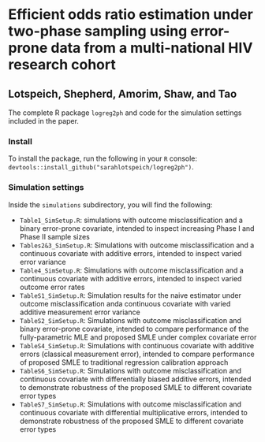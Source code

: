 # Efficient odds ratio estimation under two-phase sampling using error-prone data from a multi-national HIV research cohort
## Lotspeich, Shepherd, Amorim, Shaw, and Tao
The complete R package `logreg2ph` and code for the simulation settings included in the paper. 

### Install
To install the package, run the following in your `R` console: `devtools::install_github("sarahlotspeich/logreg2ph")`.

### Simulation settings 
Inside the `simulations` subdirectory, you will find the following: 

  - `Table1_SimSetup.R`: simulations with outcome misclassification and a binary error-prone covariate, intended to inspect increasing Phase I and Phase II sample sizes
  - `Tables2&3_SimSetup.R`: Simulations with outcome misclassification and a continuous covariate with additive errors, intended to inspect varied error variance 
  - `Table4_SimSetup.R`: Simulations with outcome misclassification and a continuous covariate with additive errors, intended to inspect varied outcome error rates
  - `TableS1_SimSetup.R`:  Simulation results for the naive estimator under outcome misclassification anda continuous covariate with varied additive measurement error variance
  - `TableS2_SimSetup.R`: Simulations with outcome misclassification and binary error-prone covariate, intended to compare performance of the fully-parametric MLE and proposed SMLE under complex covariate error
  - `TableS4_SimSetup.R`: Simulations with continuous covariate with additive errors (classical measurement error), intended to compare performance of proposed SMLE to traditional regression calibration approach
  - `TableS6_SimSetup.R`: Simulations with outcome misclassification and continuous covariate with differentially biased additive errors, intended to demonstrate robustness of the proposed SMLE to different covariate error types
  - `TableS7_SimSetup.R`: Simulations with outcome misclassification and continuous covariate with differential multiplicative errors, intended to demonstrate robustness of the proposed SMLE to different covariate error types
